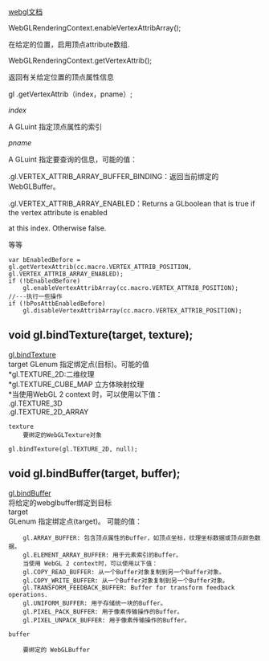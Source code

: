[webgl文档](https://developer.mozilla.org/zh-CN/docs/Web/API/WebGLRenderingContext)

WebGLRenderingContext.enableVertexAttribArray();

在给定的位置，启用顶点attribute数组.


WebGLRenderingContext.getVertexAttrib();

返回有关给定位置的顶点属性信息

gl .getVertexAttrib（index，pname）;

_index_ 

A GLuint 指定顶点属性的索引
    
_pname_

A GLuint 指定要查询的信息，可能的值：

.gl.VERTEX_ATTRIB_ARRAY_BUFFER_BINDING：返回当前绑定的WebGLBuffer。

.gl.VERTEX_ATTRIB_ARRAY_ENABLED：Returns a GLboolean that is true if the vertex attribute is enabled  

 at this index. Otherwise false.

等等


    var bEnabledBefore = gl.getVertexAttrib(cc.macro.VERTEX_ATTRIB_POSITION, gl.VERTEX_ATTRIB_ARRAY_ENABLED);
    if (!bEnabledBefore)
        gl.enableVertexAttribArray(cc.macro.VERTEX_ATTRIB_POSITION);
    //---执行一些操作
    if (!bPosAttbEnabledBefore)
        gl.disableVertexAttribArray(cc.macro.VERTEX_ATTRIB_POSITION);


## void gl.bindTexture(target, texture);
[gl.bindTexture](https://developer.mozilla.org/zh-CN/docs/Web/API/WebGLRenderingContext/bindTexture)  
 target 
    GLenum 指定绑定点(目标)。可能的值  
    *gl.TEXTURE_2D:二维纹理  
    *gl.TEXTURE_CUBE_MAP 立方体映射纹理  
    *当使用WebGL 2 context 时，可以使用以下值：  
        .gl.TEXTURE_3D  
        .gl.TEXTURE_2D_ARRAY  

    texture  
        要绑定的WebGLTexture对象  

    gl.bindTexture(gl.TEXTURE_2D, null);  


##  void gl.bindBuffer(target, buffer);  
[gl.bindBuffer](https://developer.mozilla.org/zh-CN/docs/Web/API/WebGLRenderingContext/bindBuffer)  
将给定的webglbuffer绑定到目标  
target  
    GLenum 指定绑定点(target)。 可能的值：

        gl.ARRAY_BUFFER: 包含顶点属性的Buffer，如顶点坐标，纹理坐标数据或顶点颜色数据。  
        gl.ELEMENT_ARRAY_BUFFER: 用于元素索引的Buffer。  
        当使用 WebGL 2 context时，可以使用以下值：  
        gl.COPY_READ_BUFFER: 从一个Buffer对象复制到另一个Buffer对象。  
        gl.COPY_WRITE_BUFFER: 从一个Buffer对象复制到另一个Buffer对象。  
        gl.TRANSFORM_FEEDBACK_BUFFER: Buffer for transform feedback operations.  
        gl.UNIFORM_BUFFER: 用于存储统一块的Buffer。  
        gl.PIXEL_PACK_BUFFER: 用于像素传输操作的Buffer。  
        gl.PIXEL_UNPACK_BUFFER: 用于像素传输操作的Buffer。

    buffer  
    
        要绑定的 WebGLBuffer   